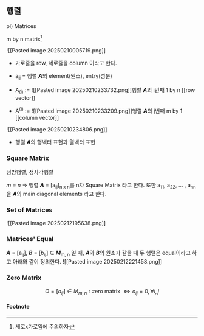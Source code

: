 ## 행렬
pl) Matrices

m by n matrix[^1]


![[Pasted image 20250210005719.png]]

- 가로줄을 row, 세로줄을 column 이라고 한다.
- a<sub>ij</sub> = 행렬 ***A***의 element(원소), entry(성분)
- A<sub>(i)</sub> := ![[Pasted image 20250210233732.png]]행렬 ***A***의 i번째 1 by n [[row vector]]

- A<sup>(j)</sup> := ![[Pasted image 20250210233209.png]]행렬 ***A***의 j번째 m by 1 [[column vector]]

![[Pasted image 20250210234806.png]]

- 행렬 ***A***의 행벡터 표현과 열벡터 표현

### Square Matrix
정방행렬, 정사각행렬

_m = n_ => 행렬 ***A*** = \[a<sub>ij</sub>]<sub>n x n</sub>를 n차 Square Matrix 라고 한다.
또한 a<sub>11</sub>, a<sub>22</sub>, ... , a<sub>nn</sub> 을 ***A***의 main diagonal elements 라고 한다.

### Set of Matrices
![[Pasted image 20250212195638.png]]

### Matrices' Equal
***A*** = \[a<sub>ij</sub>], ***B*** = \[b<sub>ij</sub>] ∈ ***M***<sub>m, n</sub> 일 때, ***A***와 ***B***의 원소가 같을 때 두 행렬은 equal이라고 하고 아래와 같이 정의한다.
![[Pasted image 20250212221458.png]]

### Zero Matrix
$$
O = [o_{ij}] \in M_{m, n} : \text{zero matrix}\
\Leftrightarrow o_{ij} = 0, \forall i,j
$$

#### Footnote
[^1]:세로x가로임에 주의하자